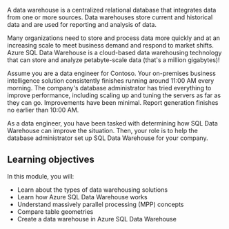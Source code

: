 A data warehouse is a centralized relational database that integrates data from one or more sources. Data warehouses store current and historical data and are used for reporting and analysis of data.

Many organizations need to store and process data more quickly and at an increasing scale to meet business demand and respond to market shifts. Azure SQL Data Warehouse is a cloud-based data warehousing technology that can store and analyze petabyte-scale data (that's a million gigabytes)!

Assume you are a data engineer for Contoso. Your on-premises business intelligence solution consistently finishes running around 11:00 AM every morning. The company's database administrator has tried everything to improve performance, including scaling up and tuning the servers as far as they can go. Improvements have been minimal. Report generation finishes no earlier than 10:00 AM.

As a data engineer, you have been tasked with determining how SQL Data Warehouse can improve the situation. Then, your role is to help the database administrator set up SQL Data Warehouse for your company.

## Learning objectives

In this module, you will:

- Learn about the types of data warehousing solutions
- Learn how Azure SQL Data Warehouse works
- Understand massively parallel processing (MPP) concepts
- Compare table geometries
- Create a data warehouse in Azure SQL Data Warehouse
